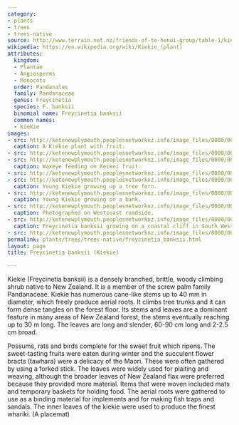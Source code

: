```yaml
---
category:
- plants
- trees
- trees-native
source: http://www.terrain.net.nz/friends-of-te-henui-group/table-1/kie-kie.html
wikipedia: https://en.wikipedia.org/wiki/Kiekie_(plant)
attributes:
  kingdom:
  - Plantae
  - Angiosperms
  - Monocots
  order: Pandanales
  family: Pandanaceae
  genus: Freycinetia
  species: F. banksii
  binomial name: Freycinetia banksii
  common names:
  - Kiekie
images:
- src: http://ketenewplymouth.peoplesnetworknz.info/image_files/0000/0001/4019/Kiekie_Freycinetia_banksii-3.JPG
  caption: A Kiekie plant with fruit.
- src: http://ketenewplymouth.peoplesnetworknz.info/image_files/0000/0002/0284/Freycinetia_banksii___Kiekie-1.JPG
- src: http://ketenewplymouth.peoplesnetworknz.info/image_files/0000/0002/1094/Waxeye_feeding_on_Kiekie-7.JPG
  caption: Waxeye feeding on Keikei fruit.
- src: http://ketenewplymouth.peoplesnetworknz.info/image_files/0000/0001/2954/Freycinetia_banksii__Kiekie.JPG
- src: http://ketenewplymouth.peoplesnetworknz.info/image_files/0000/0000/1248/frecinetia_banksii.jpg
  caption: Young Kiekie growing up a tree fern.
- src: http://ketenewplymouth.peoplesnetworknz.info/image_files/0000/0001/2959/young_kie_kie__Freycinetia_banksii_..JPG
  caption: Young Kiekie growing on a bank.
- src: http://ketenewplymouth.peoplesnetworknz.info/image_files/0000/0006/3154/Astelia_fragrans-002.JPG
  caption: Photographed on Westcoast roadside.
- src: http://ketenewplymouth.peoplesnetworknz.info/image_files/0000/0006/3149/Astelia_fragrans-001.JPG
  caption: Freycinetia banksii growing on a coastal cliff in South Westland.
- src: http://ketenewplymouth.peoplesnetworknz.info/image_files/0000/0006/3169/Astelia_fragrans.JPG
permalink: plants/trees/trees-native/freycinetia_banksii.html
layout: page
title: Freycinetia banksii (Kiekie)

---
```

Kiekie (Freycinetia banksii) is a densely branched, brittle, woody climbing shrub native to New Zealand. It is a member of the screw palm family Pandanaceae. Kiekie has numerous cane-like stems up to 40 mm in diameter, which freely produce aerial roots. It climbs tree trunks and it can form dense tangles on the forest floor. Its stems and leaves are a dominant feature in many areas of New Zealand forest, the stems eventually reaching up to 30 m long. The leaves are long and slender, 60-90 cm long and 2-2.5 cm broad.

Possums, rats and birds complete for the sweet fruit which ripens.
The sweet-tasting fruits were eaten during winter and the succulent flower bracts (tawhara) were a delicacy of the Maori. These were often gathered by using a forked stick. The leaves were widely used for plaiting and weaving, although the broader leaves of New Zealand flax were preferred because they provided more material. Items that were woven included mats and temporary baskets for holding food. The aerial roots were gathered to use as a binding material for implements and for making fish traps and sandals. The inner leaves of the kiekie were used to produce the finest whariki. (A placemat)
